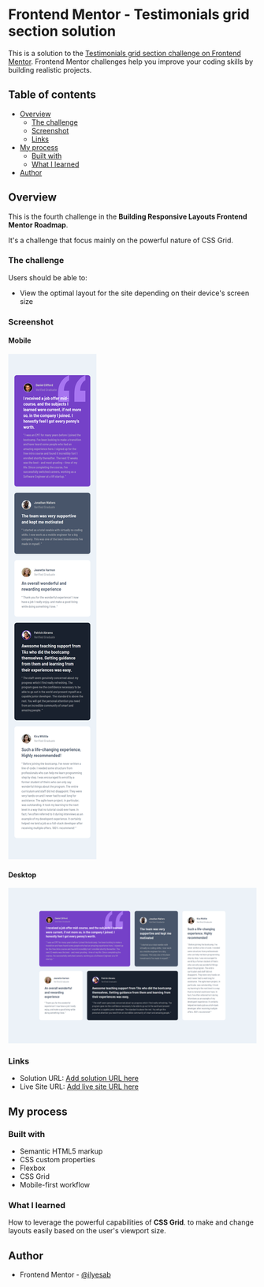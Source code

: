 # Frontend Mentor - Testimonials grid section solution

This is a solution to the [Testimonials grid section challenge on Frontend Mentor](https://www.frontendmentor.io/challenges/testimonials-grid-section-Nnw6J7Un7). Frontend Mentor challenges help you improve your coding skills by building realistic projects. 

## Table of contents

- [Overview](#overview)
  - [The challenge](#the-challenge)
  - [Screenshot](#screenshot)
  - [Links](#links)
- [My process](#my-process)
  - [Built with](#built-with)
  - [What I learned](#what-i-learned)
- [Author](#author)

## Overview

This is the fourth challenge in the **Building Responsive Layouts Frontend Mentor Roadmap**.

It's a challenge that focus mainly on the powerful nature of CSS Grid.


### The challenge

Users should be able to:

- View the optimal layout for the site depending on their device's screen size

### Screenshot

#### Mobile

![Mobile Screenshot](./screenshot_mobile.png)

#### Desktop

![Desktop Screenshot](./screenshot_desktop.png)


### Links

- Solution URL: [Add solution URL here](https://your-solution-url.com)
- Live Site URL: [Add live site URL here](https://your-live-site-url.com)

## My process

### Built with

- Semantic HTML5 markup
- CSS custom properties
- Flexbox
- CSS Grid
- Mobile-first workflow

### What I learned

How to leverage the powerful capabilities of **CSS Grid**. to make and change layouts easily based on the user's viewport size.

## Author

- Frontend Mentor - [@ilyesab](https://www.frontendmentor.io/profile/ilyesab)

